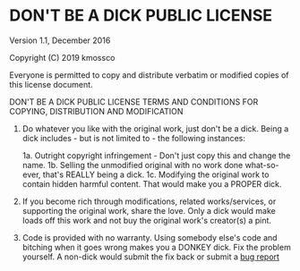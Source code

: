 # DON'T BE A DICK PUBLIC LICENSE

Version 1.1, December 2016

Copyright (C) 2019 kmossco

Everyone is permitted to copy and distribute verbatim or modified copies of this license document.

DON'T BE A DICK PUBLIC LICENSE
TERMS AND CONDITIONS FOR COPYING, DISTRIBUTION AND MODIFICATION

1. Do whatever you like with the original work, just don't be a dick.
Being a dick includes - but is not limited to - the following instances:

	 1a. Outright copyright infringement - Don't just copy this and change the name.
	 1b. Selling the unmodified original with no work done what-so-ever, that's REALLY being a dick.
	 1c. Modifying the original work to contain hidden harmful content. That would make you a PROPER dick.

2. If you become rich through modifications, related works/services, or supporting the original work, share the love.
Only a dick would make loads off this work and not buy the original work's creator(s) a pint.

3. Code is provided with no warranty. Using somebody else's code and bitching when it goes wrong makes
you a DONKEY dick. Fix the problem yourself. A non-dick would submit the fix back or submit a [bug report](https://www.chiark.greenend.org.uk/~sgtatham/bugs.html)
